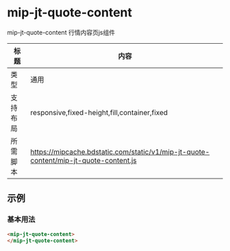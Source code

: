 # mip-jt-quote-content

mip-jt-quote-content 行情内容页js组件

| 标题   | 内容                                       |
| ---- | ---------------------------------------- |
| 类型   | 通用                                       |
| 支持布局 | responsive,fixed-height,fill,container,fixed |
| 所需脚本 | https://mipcache.bdstatic.com/static/v1/mip-jt-quote-content/mip-jt-quote-content.js |

## 示例

### 基本用法
```html
<mip-jt-quote-content>
</mip-jt-quote-content>
```

